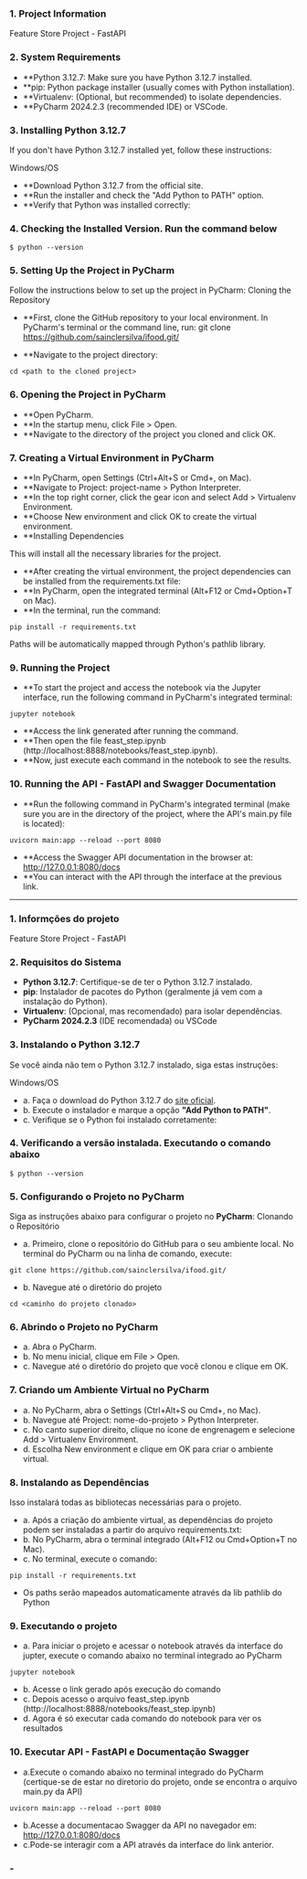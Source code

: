 ### 1. Project Information
Feature Store Project - FastAPI

### 2. System Requirements

- **Python 3.12.7: Make sure you have Python 3.12.7 installed.
- **pip: Python package installer (usually comes with Python installation).
- **Virtualenv: (Optional, but recommended) to isolate dependencies.
- **PyCharm 2024.2.3 (recommended IDE) or VSCode.

### 3. Installing Python 3.12.7
If you don't have Python 3.12.7 installed yet, follow these instructions:

Windows/OS

- **Download Python 3.12.7 from the official site.
- **Run the installer and check the "Add Python to PATH" option.
- **Verify that Python was installed correctly:

### 4. Checking the Installed Version. Run the command below

`
$ python --version
`

### 5. Setting Up the Project in PyCharm
Follow the instructions below to set up the project in PyCharm: Cloning the Repository

- **First, clone the GitHub repository to your local environment. In PyCharm's terminal or the command line, run:
git clone https://github.com/sainclersilva/ifood.git/

- **Navigate to the project directory:

`
cd <path to the cloned project>
`

### 6. Opening the Project in PyCharm

- **Open PyCharm.
- **In the startup menu, click File > Open.
- **Navigate to the directory of the project you cloned and click OK.

### 7. Creating a Virtual Environment in PyCharm

- **In PyCharm, open Settings (Ctrl+Alt+S or Cmd+, on Mac).
- **Navigate to Project: project-name > Python Interpreter.
- **In the top right corner, click the gear icon and select Add > Virtualenv Environment.
- **Choose New environment and click OK to create the virtual environment.
- **Installing Dependencies

This will install all the necessary libraries for the project.

- **After creating the virtual environment, the project dependencies can be installed from the requirements.txt file:
- **In PyCharm, open the integrated terminal (Alt+F12 or Cmd+Option+T on Mac).
- **In the terminal, run the command:

`
pip install -r requirements.txt
`

Paths will be automatically mapped through Python's pathlib library.

### 9. Running the Project

- **To start the project and access the notebook via the Jupyter interface, run the following command in PyCharm's integrated terminal:

`
jupyter notebook
`

- **Access the link generated after running the command.
- **Then open the file feast_step.ipynb (http://localhost:8888/notebooks/feast_step.ipynb).
- **Now, just execute each command in the notebook to see the results.

### 10. Running the API - FastAPI and Swagger Documentation

- **Run the following command in PyCharm's integrated terminal (make sure you are in the <api> directory of the project, where the API's main.py file is located):

`
uvicorn main:app --reload --port 8080
`

- **Access the Swagger API documentation in the browser at: http://127.0.0.1:8080/docs
- **You can interact with the API through the interface at the previous link.

-----------------------------------------------------------------------

### 1. Informções do projeto
Feature Store Project - FastAPI

### 2. Requisitos do Sistema

- **Python 3.12.7**: Certifique-se de ter o Python 3.12.7 instalado. 
- **pip**: Instalador de pacotes do Python (geralmente já vem com a instalação do Python).
- **Virtualenv**: (Opcional, mas recomendado) para isolar dependências.
- **PyCharm 2024.2.3** (IDE recomendada) ou VSCode


### 3. Instalando o Python 3.12.7
Se você ainda não tem o Python 3.12.7 instalado, siga estas instruções:

Windows/OS

- a. Faça o download do Python 3.12.7 do [site oficial](https://www.python.org/downloads/release/python-3127/).
- b. Execute o instalador e marque a opção **"Add Python to PATH"**.
- c. Verifique se o Python foi instalado corretamente:

### 4. Verificando a versão instalada. Executando o comando abaixo

`
$ python --version
`

### 5. Configurando o Projeto no PyCharm
Siga as instruções abaixo para configurar o projeto no **PyCharm**:
Clonando o Repositório

- a. Primeiro, clone o repositório do GitHub para o seu ambiente local. 
No terminal do PyCharm ou na linha de comando, execute:

`
git clone https://github.com/sainclersilva/ifood.git/
`

- b. Navegue até o diretório do projeto

`
cd <caminho do projeto clonado>
`

### 6. Abrindo o Projeto no PyCharm

- a. Abra o PyCharm.
- b. No menu inicial, clique em File > Open.
- c. Navegue até o diretório do projeto que você clonou e clique em OK.

### 7. Criando um Ambiente Virtual no PyCharm

- a. No PyCharm, abra o Settings (Ctrl+Alt+S ou Cmd+, no Mac).
- b. Navegue até Project: nome-do-projeto > Python Interpreter.
- c. No canto superior direito, clique no ícone de engrenagem e selecione Add > Virtualenv Environment.
- d. Escolha New environment e clique em OK para criar o ambiente virtual.


### 8. Instalando as Dependências
Isso instalará todas as bibliotecas necessárias para o projeto.

- a. Após a criação do ambiente virtual, as dependências do projeto podem ser instaladas a partir do arquivo requirements.txt:
- b. No PyCharm, abra o terminal integrado (Alt+F12 ou Cmd+Option+T no Mac).
- c. No terminal, execute o comando:

`
pip install -r requirements.txt
`

- Os paths serão mapeados automaticamente através da lib pathlib do Python

### 9. Executando o projeto

- a. Para iniciar o projeto e acessar o notebook através da interface do jupter,
execute o comando abaixo no terminal integrado ao PyCharm

`
jupyter notebook
`

- b. Acesse o link gerado após execução do comando
- c. Depois acesso o arquivo feast_step.ipynb (http://localhost:8888/notebooks/feast_step.ipynb)
- d. Agora é só executar cada comando do notebook para ver os resultados

### 10. Executar API - FastAPI e Documentação Swagger

- a.Execute o comando abaixo no terminal integrado do PyCharm
  (certique-se de estar no diretorio <api> do projeto, onde se encontra o arquivo main.py da API)

`
uvicorn main:app --reload --port 8080
`

- b.Acesse a documentacao Swagger da API no navegador em: http://127.0.0.1:8080/docs
- c.Pode-se interagir com a API através da interface do link anterior.

### - ###